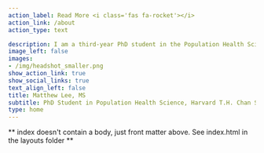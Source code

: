 ```yaml
---
action_label: Read More <i class='fas fa-rocket'></i>
action_link: /about
action_type: text

description: I am a third-year PhD student in the Population Health Sciences program at the [Harvard T.H. Chan School of Public Health](https://www.hsph.harvard.edu/) in the Department of [Nutrition](https://www.hsph.harvard.edu/nutrition/). My work centers on applying methods from <span style="font-family:Metropolis-SB"> causal inference, epidemiology, and Bayesian statistics</span> to improve health policies and programs, especially those that reduce <span style="font-family:Metropolis-SB">disparities</span> in food access, obesity, and cardiometabolic disease.</span>  I hold an MS in Epidemiology and a BA in Public Health from [UC Berkeley](https://publichealth.berkeley.edu/), and currently play oboe/English horn with the [Longwood Symphony Orchestra](http://longwoodsymphony.org/) and the [GSAS Symphony Orchestra.](https://engage.gsas.harvard.edu/organization/gsasstudentcenterorchestra)
image_left: false
images:
- /img/headshot_smaller.png
show_action_link: true
show_social_links: true
text_align_left: false
title: Matthew Lee, MS
subtitle: PhD Student in Population Health Science, Harvard T.H. Chan School of Public Health, Department of Nutrition 
type: home
---
```


** index doesn't contain a body, just front matter above.
See index.html in the layouts folder **
